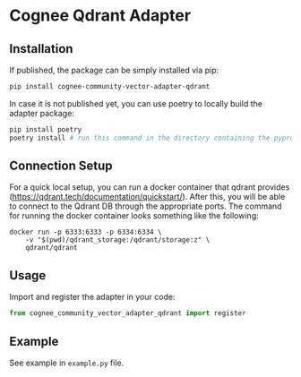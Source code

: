 # Cognee Qdrant Adapter

## Installation

If published, the package can be simply installed via pip:

```bash
pip install cognee-community-vector-adapter-qdrant
```

In case it is not published yet, you can use poetry to locally build the adapter package:

```bash
pip install poetry
poetry install # run this command in the directory containing the pyproject.toml file
```

## Connection Setup

For a quick local setup, you can run a docker container that qdrant provides (https://qdrant.tech/documentation/quickstart/). 
After this, you will be able to connect to the Qdrant DB through the appropriate ports. The command for running the docker 
container looks something like the following:

```
docker run -p 6333:6333 -p 6334:6334 \
    -v "$(pwd)/qdrant_storage:/qdrant/storage:z" \
    qdrant/qdrant
```

## Usage

Import and register the adapter in your code:
```python
from cognee_community_vector_adapter_qdrant import register
```

## Example
See example in `example.py` file.
